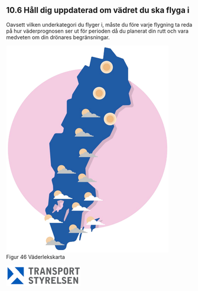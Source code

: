 ## 10.6 Håll dig uppdaterad om vädret du ska flyga i

Oavsett vilken underkategori du flyger i, måste du före varje flygning ta reda på hur väderprognosen ser ut för perioden då du planerat din rutt och vara medveten om din drönares begränsningar.

![Figur 46 Väderlekskarta](./A2_SE_sv/Figur_046.png)  
Figur 46 Väderlekskarta

![Transport Styrelsen](./images/Logga.png)
